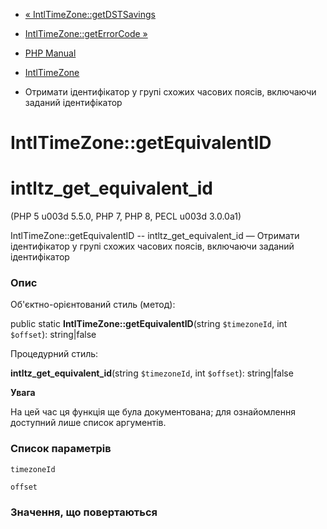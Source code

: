 - [« IntlTimeZone::getDSTSavings](intltimezone.getdstsavings.md)
- [IntlTimeZone::getErrorCode »](intltimezone.geterrorcode.md)

- [PHP Manual](index.md)
- [IntlTimeZone](class.intltimezone.md)
- Отримати ідентифікатор у групі схожих часових поясів, включаючи
заданий ідентифікатор

# IntlTimeZone::getEquivalentID

# intltz_get_equivalent_id

(PHP 5 u003d 5.5.0, PHP 7, PHP 8, PECL u003d 3.0.0a1)

IntlTimeZone::getEquivalentID -- intltz_get_equivalent_id — Отримати
ідентифікатор у групі схожих часових поясів, включаючи заданий
ідентифікатор

### Опис

Об'єктно-орієнтований стиль (метод):

public static **IntlTimeZone::getEquivalentID**(string `$timezoneId`,
int `$offset`): string\|false

Процедурний стиль:

**intltz_get_equivalent_id**(string `$timezoneId`, int `$offset`):
string\|false

**Увага**

На цей час ця функція ще була документована; для
ознайомлення доступний лише список аргументів.

### Список параметрів

`timezoneId`

`offset`

### Значення, що повертаються
